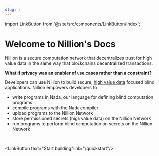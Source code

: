 ```yaml
---
slug: /
---
```


import LinkButton from '@site/src/components/LinkButton/index';

# Welcome to Nillion's Docs

Nillion is a secure computation network that decentralizes trust for high value data in the same way that blockchains decentralized transactions.

**What if privacy was an enabler of use cases rather than a constraint?**

Developers can use Nillion to build secure, [high value data](high-value-data.md) focused blind applications. Nillion empowers developers to

- write programs in Nada, our language for defining blind computation programs
- compile programs with the Nada compiler
- upload programs to the Nillion Network
- store permissioned secrets (high value data) on the Nillion Network
- run programs to perform blind computation on secrets on the Nillion Network

<br/>
<LinkButton text="Learn about Nillion" link="/what-is-nillion"/>

<LinkButton text="Start building"link="/quickstart"/>
